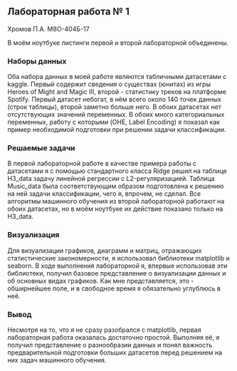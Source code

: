 ## Лабораторная работа № 1
Хромов П.А. 
М8О-404Б-17

В моём ноутбуке листинги первой и второй лабораторной объединены. 
### Наборы данных 

Оба набора данных в моей работе являются табличными датасетами с kaggle. Первый содержит сведения о существах (юнитах) из игры Heroes of Might and Magic III, второй - статистику треков на платформе Spotify. Первый датасет небогат, в нём всего около 140 точек данных (строк таблицы), второй заметно больше него. В обоих датасетах нет отсутствующих значений переменных. В обоих много категориальных переменных, работу с которыми (OHE, Label Encoding) я показал как пример необходимой подготовки при решении задачи классификации. 

### Решаемые задачи

В первой лабораторной работе в качестве примера работы с датасетами я с помощью стандартного класса Ridge решил на таблице H3_data задачу линейной регрессии с L2-регуляризацией. Таблица Music_data была соответствующим образом подготовлена к решению на ней задачи классификации, чего я, впрочем, не сделал. Все алгоритмы машинного обучения из второй лабораторной работают на обоих датасетах, но в моём ноутбуке их действие показано только на H3_data. 

### Визуализация

Для визуализации графиков, диаграмм и матриц, отражающих статистические закономерности, я использовал библиотеки matplotlib и seaborn. В ходе выполнения лабораторной я, впервые использовав эти библиотеки, получил базовое представление о визуализации данных и об основных видах графиков. Как мне представляется, это - обширнейшее поле, и в свободное время я обязательно углублюсь в неё. 

### Вывод 

Несмотря на то, что я не сразу разобрался с matplotlib, первая лабораторная работа оказалась достаточно простой. Выполняя её, я получил представление о разнообразии данных и понял важность предварительной подготовки больших датасетов перед решением на них задач машинного обучения.  
